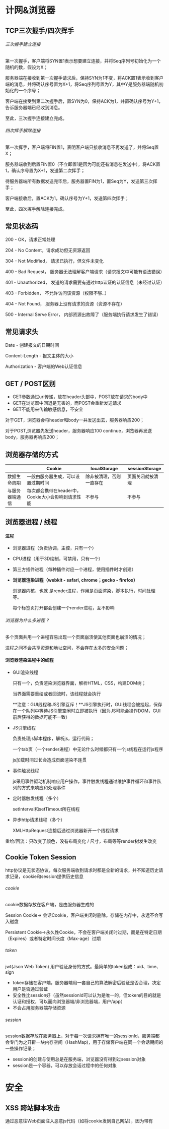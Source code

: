 # 计网&浏览器



## TCP三次握手/四次挥手

###### 三次握手建立连接

第一次握手，客户端将SYN置1表示想要建立连接，并将Seq序列号初始化为一个随机的数，假设为X；

服务器端在接收到第一次握手请求后，保持SYN为1不变，将ACK置1表示收到客户端的消息，并将确认序号置为X+1，将Seq序列号置为Y，其中Y是服务器端随机初始化的一个序号；

客户端在接受到第二次握手后，置SYN为0，保持ACK为1，并置确认序号为Y+1，告诉服务器端已经收到消息。

至此，三次握手连接建立完成。

###### 四次挥手解除连接

第一次挥手，客户端将FIN置1，表明客户端只接收消息不再发送了，并将Seq置X；

服务器端收到后置FIN置0（不立即置1是因为可能还有消息在发送中），将ACK置1，确认序号置为X+1，发送第二次挥手；

待服务器端所有数据发送完毕后，服务器置FIN为1，置Seq为Y，发送第三次挥手；

客户端接收后，置ACK为1，确认序号为Y+1，发送第四次挥手；

至此，四次挥手解除连接完成。



## 常见状态码

200 - OK，请求正常处理

204 - No Content，请求成功但无资源返回

304 - Not Modified， 请求已执行，但文件未变化

400 - Bad Request， 服务器无法理解客户端请求（请求报文中可能有语法错误）

401 - Unauthorized， 发送的请求需要有通过http认证的认证信息（未经过认证）

403 - Forbidden， 不允许访问该资源（权限不够..）

404 - Not Found， 服务器上没有请求的资源（资源不存在）

500 - Internal Serve Error， 内部资源出故障了（服务端执行请求发生了错误）



## 常见请求头

Date - 创建报文的日期时间

Content-Length - 报文主体的大小

Authorization - 客户端的Web认证信息



## GET / POST区别

- GET参数通过url传递，放在header头部中，POST放在请求的body中
- GET在浏览器中回退是无害的，而POST会重新发送请求
- GET不能用来传输敏感信息，不安全

对于GET，浏览器会将header和body一并发送出去，服务器响应200；

对于POST,浏览器先发送header，服务器响应100 continue，浏览器再发送body，服务器再响应200；



## 浏览器存储的方式

|                | Cookie                                             | localStorage             | sessionStorage   |
| -------------- | -------------------------------------------------- | ------------------------ | ---------------- |
| 数据生命周期   | 一般由服务器生成，可以设置过期时间                 | 除非被清理，否则一直存在 | 页面关闭就被清理 |
| 与服务器端通信 | 每次都会携带在header中，Cookie大小会影响到请求性能 | 不参与                   | 不参与           |



## 浏览器进程 / 线程

#### 进程

- 浏览器进程（负责协调，主控，只有一个）

- CPU进程（用于3D绘制，可禁用，只有一个）

- 第三方插件进程（每种插件对应一个进程，使用插件时才创建）

- **浏览器渲染进程（webkit - safari, chrome；gecko - firefox）**

  

  浏览器内核，也就 是render进程，作用是页面渲染，脚本执行，时间处理等。

  每个标签页打开都会创建一个render进程，互不影响

###### 浏览器为什么多进程？

多个页面共用一个进程容易出现一个页面崩溃使其他页面也崩溃的情况；

进程之间不会共享资源和地址空间，不会存在太多的安全问题；



#### 浏览器渲染进程中的线程

- GUI渲染线程

  只有一个，负责渲染浏览器界面，解析HTML，CSS，构建DOM树；

  当界面需要重绘或者回流时，该线程就会执行

  **注意：GUI线程和JS引擎互斥！**JS引擎执行时，GUI线程会被挂起，保存在一个队列中等待JS引擎空闲时立即被执行（因为JS可能会操作DOM，GUI前后获得的数据可能不一致）

- JS引擎线程

  负责处理js脚本程序，解析js，运行代码；

  一个tab页（一个render进程）中无论什么时候都只有一个js线程在运行js程序

  js加载时间过长会造成页面渲染不连贯

- 事件触发线程

  js采用事件驱动机制响应用户操作，事件触发线程通过维护事件循环和事件队列的方式来响应和处理事件

- 定时器触发线程（多个）

  setInterval和setTimeout所在线程

- 异步http请求线程（多个）

  XMLHttpRequest连接后通过浏览器新开一个线程请求







重绘/回流：只改变了颜色，没有布局变化 / 尺寸，布局等等render树发生改变





## Cookie Token Session

http协议是无状态协议，每次服务端收到请求时都是全新的请求，并不知道历史请求记录，cookie和session提供历史信息



###### cookie

cookie数据存放在客户端，是由服务器生成的

Session Cookie→ 会话Cookie，客户端关闭时删除。存储在内存中，永远不会写入磁盘

Persistent Cookie→永久性Cookie，不会在客户端关闭时过期，而是在特定日期（Expires）或者特定时间长度（Max-age）过期



###### token

jwt(Json Web Token) 用户验证身份的方式。最简单的token组成：uid、time、sign

- token存储在客户端，服务器端用一套自己的算法解密后验证是否合理，决定用户是否通过验证
- 安全性比session好（虽然sessionId可以认为是唯一的，但token的目的就是认证和授权，可以面向浏览器端/非浏览器端，用户/app）
- 不会占用服务器端存储资源



###### session

session数据存放在服务器上，对于每一次请求拥有唯一的sessionId，服务端都会专门为之开辟一块内存空间（HashMap)，用于存储客户端在同一个会话期间的一些操作记录；

- session的创建与使用总是在服务端，浏览器没有得到过session对象
- session是一个容器，可以存放会话过程中的任何对象





# 安全

## XSS 跨站脚本攻击

通过恶意往Web页面注入恶意js代码（如将cookie发到自己网站），因为带有<script>等标签的会被解析成html语言从而引发一系列安全问题（如后端直接将输入内容作为html内容返回）



###### 危害

- 挂木马
- 盗取cookie
- ddos浏览器
- 劫持Web行为



###### 种类

反射型 - url注入非法脚本，服务端返回富文本时包含非法脚本，被直接展示（一般浏览器都会自动拦截如Chrome）

存储型 - 发帖，留言中包含恶意代码，其他用户访问到该内容时，满足特定条件就会触发

DOM-based - 改变dom



###### 存在的原因

对用户的输入没有进行充分过滤，不合法的参数和内容可能会传到服务器；

实际无法完全过滤，有黑客专门研究；



###### 防范

对输入和url参数进行过滤，并对输出进行编码，cookie设置http-only

###### 

输入 - 过滤

输出 - 编码：

< : \&lt;

\> : \&gt;

 cookie设置http-only：限制js无法使用cookie





## CSRF 跨站域请求伪造

获取存在漏洞网站的Cookie后，在没有登出该网站的情况下，访问另一个危险网站并要求访问第三方站点，此时这个访问就会使浏览器带着原本被信任的Cookie去访问，而无法判断访问者是谁

银行转账

Cookie存在浏览器中，每次访问都会携带，所以访问危险网站时也会携带

危险网站可以通过<img> <script>等标签自动发送GET请求，导致存在csrf漏洞的服务器被攻击；也可以通过自动提交form发送POST请求



###### 如何防御

1. 尽量使用POST
2. 加入验证码（确保是用户的行为而非黑客的行为）
3. 验证Referer（浏览器会提供请求的来源网站，但Referer可能会被黑客篡改）
4. Anti CSRF Token（每次请求时都随机生成，放在<head>中，用js调用后提交，服务端进行验证）
5. 加入自定义Header（在Header中传输验证信息）



## Dos拒绝服务攻击

Dos拒绝服务攻击（Denial of Service attack）是一种能够让服务器呈现静止状态的攻击方式。其原理就是发送大量的合法请求到服务器，服务器无法分辨这些请求是正常请求还是攻击请求，所以会照单全收。海量的请求造成服务器进入停止工作或拒绝服务的状态。



## SQL注入攻击

攻击者成功的向服务器提交恶意的SQL查询代码，程序在接收后错误的将攻击者的输入作为查询语句的一部分执行，导致原始的查询逻辑被改变，额外的执行了攻击者精心构造的恶意代码。

`' OR '1'='1`最常见的SQL注入

SELECT * FROM user WHERE username='' and password='' OR '1'='1'会查到所有用户信息



# 浏览器缓存

https://www.jianshu.com/p/5b8d61afe52d

![浏览器缓存使用流程](./浏览器缓存使用流程.png)



### 强缓存

`Expires： 标明资源过期时间`

**`Cache-Control： max-age字段标明资源有效时间（单位秒）`**



### 协商缓存

响应：`Last-Modified`

请求：`If-Modified-Since`



响应：`Etag: W/"168-0R2gci6QKH7YsRK87Q0Z+Oux4S4"`

请求：`If-None-Match`





优先级： 强缓存 > 协商缓存



![不同访问方式下的浏览器资源判断](./不同访问方式下的浏览器资源判断.png)
